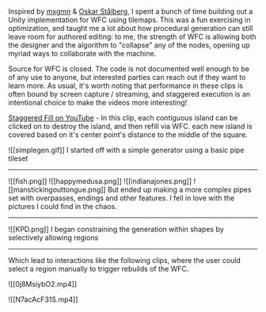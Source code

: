 Inspired by [mxgmn](https://github.com/mxgmn/WaveFunctionCollapse) & [Oskar Stålberg](https://twitter.com/OskSta), I spent a bunch of time building out a Unity implementation for WFC using tilemaps.  This was a fun exercising in optimization, and taught me a lot about how procedural generation can still leave room for authored editing: to me, the strength of WFC is allowing both the designer and the algorithm to "collapse" any of the nodes, opening up myriad ways to collaborate with the machine.

Source for WFC is closed.  The code is not documented well enough to be of any use to anyone, but interested parties can reach out if they want to learn more.  As usual, it's worth noting that performance in these clips is often bound by screen capture / streaming, and staggered execution is an intentional choice to make the videos more interesting! 

[Staggered Fill on YouTube](https://www.youtube.com/watch?v=AfUS6-QcaNw) - In this clip, each contiguous island can be clicked on to destroy the island, and then refill via WFC.  each new island is covered based on it's center point's distance to the middle of the square.



![[simplegen.gif]]
I started off with a simple generator using a basic pipe tileset  

---
![[fish.png]] ![[happymedusa.png]] ![[indianajones.png]] ![[manstickingouttongue.png]] 
But ended up making a more complex pipes set with overpasses, endings and other features.  I fell in love with the pictures I could find in the chaos.

---
![[KPD.png]]
I began constraining the generation within shapes by selectively allowing regions          

---

Which lead to interactions like the following clips, where the user could select a region manually to trigger rebuilds of the WFC. 

![[0j8MsiybO2.mp4]]

![[N7acAcF31S.mp4]]


